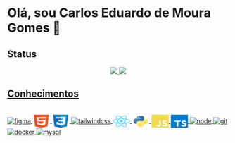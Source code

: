 # Olá, sou Carlos Eduardo de Moura Gomes 👋

## Status
<div align="center">
  <a href="https://github.com/cemgthedev">
  <img height="180em" src="https://github-readme-stats.vercel.app/api?username=cemgthedev&show_icons=true&theme=midnight-purple&include_all_commits=true&count_private=true"/>
  <img height="180em" src="https://github-readme-stats.vercel.app/api/top-langs/?username=cemgthedev&layout=compact&langs_count=7&theme=midnight-purple"/>
</div>

## Conhecimentos
<div style="display: inline_block"><br>
  
  <img align="center" title="Figma" alt="figma" height="30" width="40" src="https://cdn.jsdelivr.net/gh/devicons/devicon/icons/figma/figma-original.svg" />
  <img align="center" title="HTML" alt="html" height="30" width="40" src="https://raw.githubusercontent.com/devicons/devicon/master/icons/html5/html5-original.svg">
  <img align="center" title="CSS" alt="css" height="30" width="40" src="https://raw.githubusercontent.com/devicons/devicon/master/icons/css3/css3-original.svg">
  <img align="center" title="Tailwindcss" alt="tailwindcss" height="30" width="40" src="https://cdn.jsdelivr.net/gh/devicons/devicon/icons/tailwindcss/tailwindcss-plain.svg" />        
  <img align="center" title="React" alt="react" height="30" width="40" src="https://raw.githubusercontent.com/devicons/devicon/master/icons/react/react-original.svg">
          
  <img align="center" title="Python" alt="python" height="30" width="40" src="https://raw.githubusercontent.com/devicons/devicon/master/icons/python/python-original.svg">
  <img align="center" title="JavaScript" alt="javascript" height="30" width="40" src="https://raw.githubusercontent.com/devicons/devicon/master/icons/javascript/javascript-plain.svg">
  <img align="center" title="TypeScript" alt="typescript" height="30" width="40" src="https://raw.githubusercontent.com/devicons/devicon/master/icons/typescript/typescript-plain.svg">
  <img align="center" title="Node" alt="node" height="30" width="40" src="https://cdn.jsdelivr.net/gh/devicons/devicon/icons/nodejs/nodejs-original.svg" />   <img align="center" title="Git" alt="git" height="30" width="40" src="https://cdn.jsdelivr.net/gh/devicons/devicon/icons/git/git-original.svg" />
  <img align="center" title="Docker" alt="docker" height="30" width="40" src="https://cdn.jsdelivr.net/gh/devicons/devicon/icons/docker/docker-plain.svg" />
  <img align="center" title="MySql" alt="mysql" height="30" width="40" src="https://cdn.jsdelivr.net/gh/devicons/devicon/icons/mysql/mysql-original.svg" />
          
                  
</div>
